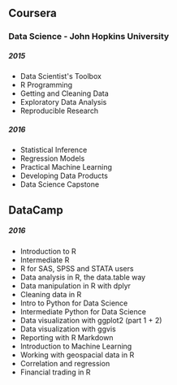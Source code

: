## Coursera
### Data Science - John Hopkins University

##### 2015
* Data Scientist's Toolbox
* R Programming
* Getting and Cleaning Data
* Exploratory Data Analysis
* Reproducible Research

##### 2016
* Statistical Inference
* Regression Models
* Practical Machine Learning
* Developing Data Products
* Data Science Capstone



## DataCamp

##### 2016

* Introduction to R
* Intermediate R
* R for SAS, SPSS and STATA users
* Data analysis in R, the data.table way
* Data manipulation in R with dplyr
* Cleaning data in R
* Intro to Python for Data Science
* Intermediate Python for Data Science
* Data visualization with ggplot2 (part 1 + 2)
* Data visualization with ggvis
* Reporting with R Markdown
* Introduction to Machine Learning
* Working with geospacial data in R
* Correlation and regression
* Financial trading in R




